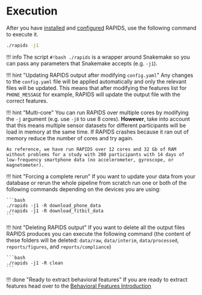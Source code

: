 # Execution

After you have [installed](/setup/installation) and [configured](/setup/configuration) RAPIDS, use the following command to execute it.

```bash
./rapids -j1
```

!!! info
    The script `#!bash ./rapids` is a wrapper around Snakemake so you can pass any parameters that Snakemake accepts (e.g. `-j1`). 
    
!!! hint "Updating RAPIDS output after modifying `config.yaml`"
    Any changes to the `config.yaml` file will be applied automatically and only the relevant files will be updated. This means that after modifying the features list for `PHONE_MESSAGE` for example, RAPIDS will update the output file with the correct features.

!!! hint "Multi-core"
    You can run RAPIDS over multiple cores by modifying the `-j` argument (e.g. use `-j8` to use 8 cores). **However**, take into account that this means multiple sensor datasets for different participants will be load in memory at the same time. If RAPIDS crashes because it ran out of memory reduce the number of cores and try again.

    As reference, we have run RAPIDS over 12 cores and 32 Gb of RAM without problems for a study with 200 participants with 14 days of low-frequency smartphone data (no accelerometer, gyroscope, or magnetometer).

!!! hint "Forcing a complete rerun"
    If you want to update your data from your database or rerun the whole pipeline from scratch run one or both of the following commands depending on the devices you are using:

    ```bash
    ./rapids -j1 -R download_phone_data
    ./rapids -j1 -R download_fitbit_data
    ```

!!! hint "Deleting RAPIDS output"
    If you  want to delete all the output files RAPIDS produces you can execute the following command (the content of these folders will be deleted: `data/raw`, `data/interim`, `data/processed`, `reports/figures`, and `reports/compliance`)

    ```bash
    ./rapids -j1 -R clean
    ```

!!! done "Ready to extract behavioral features"
    If you are ready to extract features head over to the [Behavioral Features Introduction](/features/feature-introduction/)